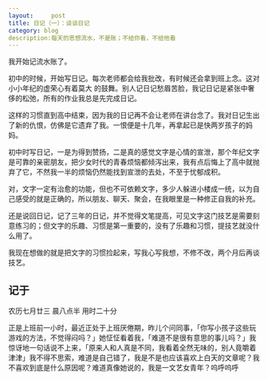 ```yaml
---
layout:     post
title: 日记（一）：谈谈日记
category: blog
description:每天的思想流水，不是账；不给你看，不给他看
---
```

我开始记流水账了。

初中的时候，开始写日记。每次老师都会给我批改，有时候还会拿到班上念。这对小小年纪的虚荣心有着莫大 的鼓舞。别人记日记愁眉苦脸，我记日记是紧张中奢侈的松弛，所有的作业我总是先完成日记。

这样的习惯直到高中结束，因为我的日记再不会让老师在讲台念了。我对日记生出了新的仇恨，仿佛是它遗弃了我。一恨便是十几年，再拿起已是快两岁孩子的妈妈。

初中时写日记，一是为得到赞扬，二是真的感觉文字是心情的宣泄，那个年纪文字是可靠的亲密朋友，把少女时代的青春烦恼都倾泻出来，我有点后悔上了高中就抛弃了它，不然我一半的烦恼仍然能找到宣泄的去处，不至于忧郁成积。

对，文字一定有治愈的功能，但也不可依赖文字，多少人躲进小楼成一统，以为自己感受的就是正确的，所以朋友、聊天、聚会，在我眼里是一种修正自我的补充。

还是说回日记，记了三年的日记，并不觉得文笔提高，可见文字这门技艺是需要刻意练习的；但文字的乐趣、习惯是第一重要的，没有了乐趣和习惯，提技艺就没什么用了。

我现在想做的就是把文字的习惯捡起来，写我心写我想，不修不改，两个月后再谈技艺。

## 记于
农历七月廿三 晨八点半 用时二十分 

正是上班前一小时，最近正处于上班厌倦期，昨儿个问同事，「你写小孩子这些玩游戏的方法，不觉得闷吗？」她怔怔看着我，「难道不是很有意思的事儿吗？」我惊讶地一句话说不上来，「原来人和人真是不同，我看着全然无味的，别人竟嚼着津津」我不得不思索，难道是自己错了，我是不是也应该喜欢上白天的文章呢？我不喜欢到底是什么原因呢？难道真像她说的，我是一文艺女青年？呜呼呜呼
